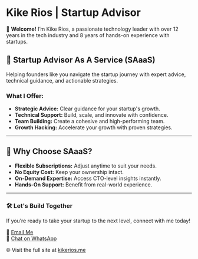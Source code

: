 # Kike Rios | Startup Advisor

👋 **Welcome!** I’m Kike Rios, a passionate technology leader with over 12 years in the tech industry and 8 years of hands-on experience with startups.

## 🚀 Startup Advisor As A Service (SAaaS)

Helping founders like you navigate the startup journey with expert advice, technical guidance, and actionable strategies.

### What I Offer:

- **Strategic Advice:** Clear guidance for your startup's growth.
- **Technical Support:** Build, scale, and innovate with confidence.
- **Team Building:** Create a cohesive and high-performing team.
- **Growth Hacking:** Accelerate your growth with proven strategies.

---

## 🌟 Why Choose SAaaS?

- **Flexible Subscriptions:** Adjust anytime to suit your needs.
- **No Equity Cost:** Keep your ownership intact.
- **On-Demand Expertise:** Access CTO-level insights instantly.
- **Hands-On Support:** Benefit from real-world experience.

---

### 🛠 Let's Build Together

If you’re ready to take your startup to the next level, connect with me today!

📧 [Email Me](mailto:kike@saasadvisor.com)  
💬 [Chat on WhatsApp](https://wa.link/kikerios)

🌐 Visit the full site at [kikerios.me](https://kikerios.me)
